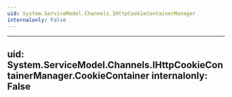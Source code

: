 ```yaml
---
uid: System.ServiceModel.Channels.IHttpCookieContainerManager
internalonly: False
---
```


---
uid: System.ServiceModel.Channels.IHttpCookieContainerManager.CookieContainer
internalonly: False
---
